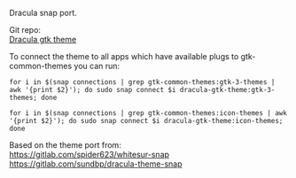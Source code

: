 Dracula snap port.

Git repo:\
[Dracula gtk theme](https://github.com/dracula/gtk) 

To connect the theme to all apps which have available plugs to gtk-common-themes you can run:

`for i in $(snap connections | grep gtk-common-themes:gtk-3-themes | awk '{print $2}'); do sudo snap connect $i dracula-gtk-theme:gtk-3-themes; done`

`for i in $(snap connections | grep gtk-common-themes:icon-themes | awk '{print $2}'); do sudo snap connect $i dracula-gtk-theme:icon-themes; done`


Based on the theme port from:\
https://gitlab.com/spider623/whitesur-snap \
https://gitlab.com/sundbp/dracula-theme-snap
